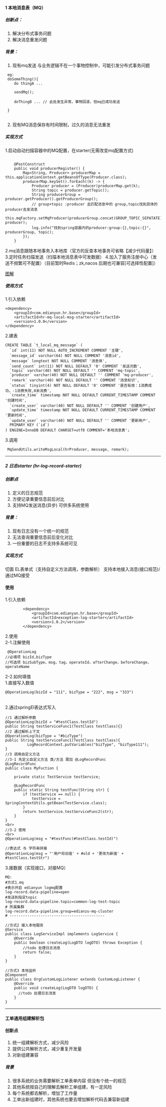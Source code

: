 #### 1 本地消息表（MQ）
##### 创新点：
1. 解决分布式事务问题
2. 解决消息重发问题
##### 背景：
1. 现有mq发送 与业务逻辑不在一个事物控制中，可能引发分布式事务问题
```
 eg:
 doSomeThing(){
    do thingA ...
    
    sendMq();
    
    doThingB ... // 此处发生异常，事物回滚，但mq已成功发送
 
 }
 
 ```
2. 现有MQ消息保存有时间限制，过久的消息无法重发

##### 实现方式
1.启动自动扫描容器中的MQ配置，在starter(无需改变mq配置方式)
```

    @PostConstruct
    public void producerRegister() {
        Map<String, Producer> producerMap = this.applicationContext.getBeansOfType(Producer.class);
        producerMap.keySet().forEach((k) -> {
            Producer producer = (Producer)producerMap.get(k);
            String topic = producer.getTopic();
            String producerGroup = producer.getProducer().getProducerGroup();
            // group+topic :producer 去匹配消息中的 group,topic找到具体的producer去发消息
            this.mqFactory.setMqProducer(producerGroup.concat(GROUP_TOPIC_SEPATATE).concat(topic), producer);
            log.info("找到spring容器内的producer:group:{},topic:{}", producerGroup, topic);
        });
    }

```
2.mq消息跟随本地事务入本地库（官方的反查本地事务可省略【减少代码量】）
3.定时任务扫描发送（扫描本地消息表中可发数据）
4.加入了服务注册中心（发送不频繁可不配置）（目前暂时Redis；zk,nacos 后期也可兼容[可选择性配置]）

[图解](https://raw.githubusercontent.com/xiaomingxian/help-doc/main/%E5%88%9B%E6%96%B0/pic/%E6%B5%81%E7%A8%8B%E5%9B%BE.jpg)

##### 使用方式
1.引入依赖
```
<dependency>
    <groupId>com.edianyun.hr.base</groupId>
    <artifactId>hr-mq-local-msg-starter</artifactId>
    <version>1.0.0</version>
</dependency>
```
2.建表
```
CREATE TABLE `t_local_mq_message` (
  `id` int(11) NOT NULL AUTO_INCREMENT COMMENT '主键',
  `message_id` varchar(64) NOT NULL COMMENT '消息id',
  `message` longtext NOT NULL COMMENT '消息体',
  `send_count` int(11) NOT NULL DEFAULT '0' COMMENT '发送次数',
  `topic` varchar(40) NOT NULL DEFAULT '' COMMENT 'mq-topic',
  `producer` varchar(40) NOT NULL DEFAULT '' COMMENT 'mq-producer',
  `remark` varchar(40) NOT NULL DEFAULT '' COMMENT '消息标识',
  `status` tinyint(4) NOT NULL DEFAULT '0' COMMENT '是否有效：1消费成功，-1消费失败,0未消费',
  `create_time` timestamp NOT NULL DEFAULT CURRENT_TIMESTAMP COMMENT '创建时间',
  `create_user` varchar(40) NOT NULL DEFAULT '' COMMENT '创建用户',
  `update_time` timestamp NOT NULL DEFAULT CURRENT_TIMESTAMP COMMENT '更新时间',
  `update_user` varchar(40) NOT NULL DEFAULT '' COMMENT '更新用户',
  PRIMARY KEY (`id`)
) ENGINE=InnoDB DEFAULT CHARSET=utf8 COMMENT='本地消息表';
```
3.调用
```
 MqSendUtils.writeMsgLocal(hrProducer, message, remark);
```




<hr>

##### 2 日志starter (hr-log-record-starter)
##### 创新点
1. 定义的日志规范
2. 方便记录重要信息前后对比
3. 支持MQ发送消息(异步) 可供多系统使用
##### 背景：
1. 现有日志没有一个统一的规范 
2. 无法查询重要信息前后变化对比
3. 一份重要的日志不支持多系统可见
##### 实现方式
切面 
EL表单式（支持自定义方法调用，参数解析） 
支持本地接入消息(接口规范)/通过MQ接受
#### 使用
1.引入依赖
```
        <dependency>
            <groupId>com.edianyun.hr.base</groupId>
            <artifactId>exception-log-starter</artifactId>
            <version>1.0.2</version>
        </dependency>
```
2.使用
<br>
2-1.注解使用
<br>
```
 @OperationLog
//必填项 bizId,bizType
//可选项 bizSubType，msg，tag，operateId，afterChange，beforeChange，operateName

```
2-2.如何填值
<br>
1.直接写入数值
<br>
```
@OperationLog(bizId = "111", bizType = "222", msg = "333")
```

<br>
2.通过springEl表达式写入
<br>

```
//1 通过解析参数
@OperationLog(bizId = "#testClass.testId")
public String testServiceFunc1(TestClass testClass){}
//2 通过解析上下文
@OperationLog(bizType = "#bizType")
public String testServiceFunc1(TestClass testClass){
          LogRecordContext.putVariables("bizType", "bizType111");
}
//3 调用自定义方法
//3-1 先定义自定义方法 类/方法 需加 @LogRecordFunc
@LogRecordFunc
public class MyFuction {

    private static TestService testService;

    @LogRecordFunc
    public static String testFunc(String str) {
        if (testService == null) {
            testService = SpringContextUtils.getBean(TestService.class);
        }
        return testService.testServiceFunc2(str);
    }
}
<br>
//3-2 使用
<br>
@OperationLog(msg = "#testFunc(#testClass.testId)")
```
```
//表达式 与 字符串拼接
@OperationLog(msg = "'用户将旧值' + #old + '更改为新值' + #testClass.testStr")
```

3.接数据（实现接口，对接MQ）
```
MQ:
#方式1.mq
#表示开启 edianyun logmq配置
log-record.data-pipeline=open
#发送到指定topic
log-record.data-pipeline.topic=common-log-test-topic
# 所属集群
log-record.data-pipeline.group=edianzu-mq-cluster
# -------------------------------------------
```

```
//方式2 接入本地服务
@Service
public class LogServiceImpl implements LogService {
    @Override
    public boolean createLog(LogDTO logDTO) throws Exception {
        //todo 处理日志消息
        return false;
    }
}

```

```
//方式3 本地监听
@Component
public class OrgCustomLogListener extends CustomLogListener {
    @Override
    public void createLog(LogDTO logDTO) {
      //todo 处理日志消息
    }
}
```




<hr>

#### 工单通用组建解析包
#### 创新点
1. 统一组建解析方式，减少风险
2. 提供公共解析方式，减少重复开发量
3. 对新组建兼容
##### 背景
1. 很多系统的业务需要解析工单表单内容 但没有个统一的规范
2. 其他系统按自己的理解去解析工单组建，有一定风险
3. 每个系统都去解析，增加了工作量
4. 工单出新组建时，其他系统也要去增加解析代码去兼容新组建










